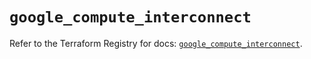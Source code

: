 # `google_compute_interconnect`

Refer to the Terraform Registry for docs: [`google_compute_interconnect`](https://registry.terraform.io/providers/hashicorp/google/6.25.0/docs/resources/compute_interconnect).
